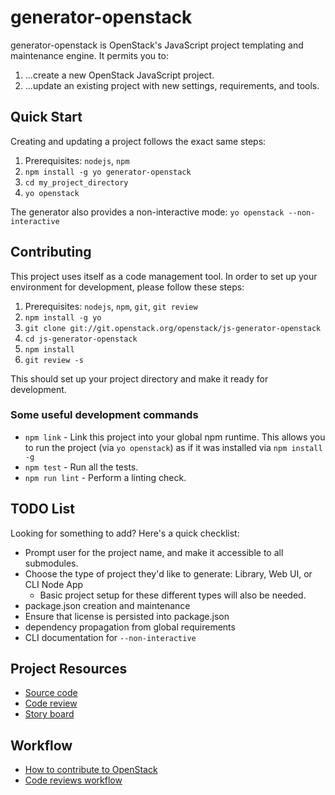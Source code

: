 # generator-openstack

generator-openstack is OpenStack's JavaScript project templating and maintenance engine. It permits you to:

1. ...create a new OpenStack JavaScript project.
2. ...update an existing project with new settings, requirements, and tools.

## Quick Start

Creating and updating a project follows the exact same steps:

1. Prerequisites: `nodejs`, `npm`
2. `npm install -g yo generator-openstack`
3. `cd my_project_directory`
4. `yo openstack`

The generator also provides a non-interactive mode: `yo openstack --non-interactive`



## Contributing

This project uses itself as a code management tool. In order to set up your environment for development, please follow these steps:

1. Prerequisites: `nodejs`, `npm`, `git`, `git review`
2. `npm install -g yo`
3. `git clone git://git.openstack.org/openstack/js-generator-openstack`
4. `cd js-generator-openstack`
5. `npm install`
8. `git review -s`

This should set up your project directory and make it ready for development.

### Some useful development commands

* `npm link` - Link this project into your global npm runtime. This allows you to run the project (via `yo openstack`) as if it was installed via `npm install -g`
* `npm test` - Run all the tests.
* `npm run lint` - Perform a linting check.

## TODO List

Looking for something to add? Here's a quick checklist:

* Prompt user for the project name, and make it accessible to all submodules.
* Choose the type of project they'd like to generate: Library, Web UI, or CLI Node App
  * Basic project setup for these different types will also be needed.
* package.json creation and maintenance
* Ensure that license is persisted into package.json
* dependency propagation from global requirements
* CLI documentation for `--non-interactive`

## Project Resources

  - [Source code](https://git.openstack.org/cgit/openstack/js-generator-openstack)
  - [Code review](https://review.openstack.org/#/admin/projects/openstack-infra/js-generator-openstack)
  - [Story board](https://storyboard.openstack.org/#!/project/842)

## Workflow

  - [How to contribute to OpenStack](http://docs.openstack.org/infra/manual/developers.html)
  - [Code reviews workflow](http://docs.openstack.org/infra/manual/developers.html#development-workflow)
